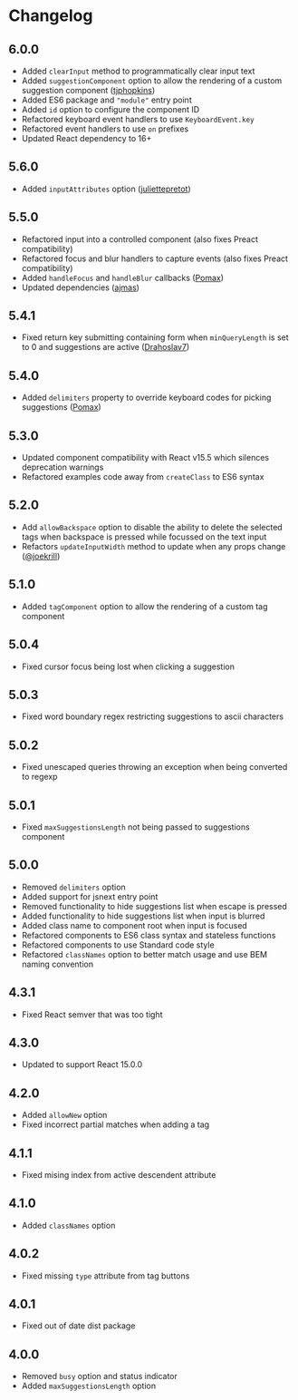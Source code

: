 # Changelog

## 6.0.0

- Added `clearInput` method to programmatically clear input text
- Added `suggestionComponent` option to allow the rendering of a custom suggestion component  ([tjphopkins](https://github.com/tjphopkins))
- Added ES6 package and `"module"` entry point
- Added `id` option to configure the component ID
- Refactored keyboard event handlers to use `KeyboardEvent.key`
- Refactored event handlers to use `on` prefixes
- Updated React dependency to 16+

## 5.6.0

- Added `inputAttributes` option ([juliettepretot](https://github.com/juliettepretot))

## 5.5.0

- Refactored input into a controlled component (also fixes Preact compatibility)
- Refactored focus and blur handlers to capture events (also fixes Preact compatibility)
- Added `handleFocus` and `handleBlur` callbacks ([Pomax](https://github.com/Pomax))
- Updated dependencies ([ajmas](https://github.com/ajmas))

## 5.4.1

- Fixed return key submitting containing form when `minQueryLength` is set to 0 and suggestions are active ([Drahoslav7](https://github.com/Drahoslav7))

## 5.4.0

- Added `delimiters` property to override keyboard codes for picking suggestions ([Pomax](https://github.com/Pomax))

## 5.3.0

- Updated component compatibility with React v15.5 which silences deprecation warnings
- Refactored examples code away from `createClass` to ES6 syntax

## 5.2.0

- Add `allowBackspace` option to disable the ability to delete the selected tags when backspace is pressed while focussed on the text input
- Refactors `updateInputWidth` method to update when any props change ([@joekrill](https://github.com/joekrill))

## 5.1.0

- Added `tagComponent` option to allow the rendering of a custom tag component

## 5.0.4

- Fixed cursor focus being lost when clicking a suggestion

## 5.0.3

- Fixed word boundary regex restricting suggestions to ascii characters

## 5.0.2

- Fixed unescaped queries throwing an exception when being converted to regexp

## 5.0.1

- Fixed `maxSuggestionsLength` not being passed to suggestions component

## 5.0.0

- Removed `delimiters` option
- Added support for jsnext entry point
- Removed functionality to hide suggestions list when escape is pressed
- Added functionality to hide suggestions list when input is blurred
- Added class name to component root when input is focused
- Refactored components to ES6 class syntax and stateless functions
- Refactored components to use Standard code style
- Refactored `classNames` option to better match usage and use BEM naming convention

## 4.3.1

- Fixed React semver that was too tight

## 4.3.0

- Updated to support React 15.0.0

## 4.2.0

- Added `allowNew` option
- Fixed incorrect partial matches when adding a tag

## 4.1.1

- Fixed mising index from active descendent attribute

## 4.1.0

- Added `classNames` option

## 4.0.2

- Fixed missing `type` attribute from tag buttons

## 4.0.1

- Fixed out of date dist package

## 4.0.0

- Removed `busy` option and status indicator
- Added `maxSuggestionsLength` option
